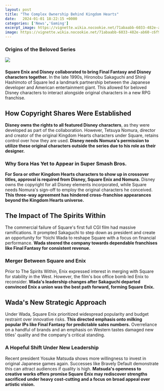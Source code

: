 ```yaml
---
layout: post
title: "The Complex Ownership Behind Kingdom Hearts"
date:   2024-01-01 18:22:15 +0000
categories: ['News','Gaming']
excerpt_image: https://vignette.wikia.nocookie.net/71abaabb-6033-482e-ab60-c6f90c77f340/scale-to-width-down/1200
image: https://vignette.wikia.nocookie.net/71abaabb-6033-482e-ab60-c6f90c77f340/scale-to-width-down/1200
---
```


### Origins of the Beloved Series 
![](https://vignette.wikia.nocookie.net/71abaabb-6033-482e-ab60-c6f90c77f340/scale-to-width-down/1200)
###
**Square Enix and Disney collaborated to bring Final Fantasy and Disney characters together.** In the late 1990s, Hironobu Sakaguchi and Shinji Hashimoto of Square led a landmark partnership between the Japanese developer and American entertainment giant. This allowed for beloved Disney characters to interact alongside original characters in a new RPG franchise.
## How Copyright Shares Were Established ##
**Disney owns the rights to all featured Disney characters**, as they were developed as part of the collaboration. However, Tetsuya Nomura, director and creator of the original Kingdom Hearts characters under Square, retains control over how they are used. **Disney needs Nomura's permission to utilize these original characters outside the series due to his role as their designer.**
### Why Sora Has Yet to Appear in Super Smash Bros. ###
**For Sora or other Kingdom Hearts characters to show up in crossover titles, approval is required from Disney, Square Enix and Nomura.** Disney owns the copyright for all Disney elements incorporated, while Square needs Nomura's sign-off to employ the original characters he conceived. **This three-way agreement has hindered cross-franchise appearances beyond the Kingdom Hearts universe.**  
## The Impact of The Spirits Within ## 
The commercial failure of Square's first full CGI film had massive ramifications. It prompted Sakaguchi to step down as president and create an opportunity for Yoichi Wada to reshape Square with a focus on financial performance. **Wada steered the company towards dependable franchises like Final Fantasy for consistent revenue.**
### Merger Between Square and Enix ###
Prior to The Spirits Within, Enix expressed interest in merging with Square for stability in the West. However, the film's box office bomb led Enix to reconsider. **Wada's leadership changes after Sakaguchi departed convinced Enix a union was the best path forward, forming Square Enix.**
## Wada's New Strategic Approach ##
Under Wada, Square Enix prioritized widespread popularity and budget restraint over innovative risks. **This directed emphasis onto milking popular IPs like Final Fantasy for predictable sales numbers.** Overreliance on a handful of brands and an emphasis on Western tastes damaged new titles' quality and the company's critical standing.
### A Hopeful Shift Under New Leadership ### 
Recent president Yosuke Matsuda shows more willingness to invest in original Japanese games again. Successes like Bravely Default demonstrate this can attract audiences if quality is high. **Matsuda's openness to creative works offers promise Square Enix may rediscover strengths sacrificed under heavy cost-cutting and a focus on broad appeal over artistic vision.**